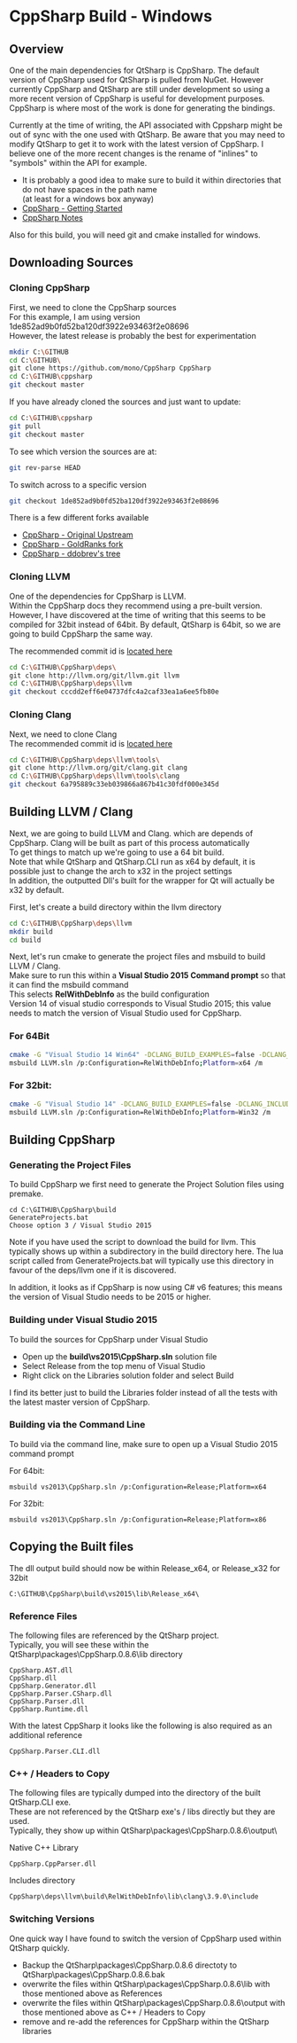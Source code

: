 # CppSharp Build - Windows

## Overview

One of the main dependencies for QtSharp is CppSharp.
The default version of CppSharp used for QtSharp is pulled from NuGet.
However currently CppSharp and QtSharp are still under development so using a more recent version of CppSharp is useful for development purposes.
CppSharp is where most of the work is done for generating the bindings.

Currently at the time of writing, the API associated with Cppsharp might be out of sync with the one used with QtSharp.
Be aware that you may need to modify QtSharp to get it to work with the latest version of CppSharp.
I believe one of the more recent changes is the rename of "inlines" to "symbols" within the API for example.

  * It is probably a good idea to make sure to build it within directories that do not have spaces in the path name<br>
    (at least for a windows box anyway)
  * [CppSharp - Getting Started](https://github.com/mono/CppSharp/blob/master/docs/GettingStarted.md)
  * [CppSharp Notes](./CppSharp-Notes.md)

Also for this build, you will need git and cmake installed for windows.


## Downloading Sources

### Cloning CppSharp

First, we need to clone the CppSharp sources <br>
For this example, I am using version 1de852ad9b0fd52ba120df3922e93463f2e08696 <br>
However, the latest release is probably the best for experimentation <br>

```bash
mkdir C:\GITHUB
cd C:\GITHUB\
git clone https://github.com/mono/CppSharp CppSharp
cd C:\GITHUB\cppsharp
git checkout master
```

If you have already cloned the sources and just want to update:
```bash
cd C:\GITHUB\cppsharp
git pull
git checkout master
```

To see which version the sources are at:
```bash
git rev-parse HEAD
```

To switch across to a specific version
```bash
git checkout 1de852ad9b0fd52ba120df3922e93463f2e08696
```

There is a few different forks available

* [CppSharp - Original Upstream](https://github.com/mono/CppSharp.git)
* [CppSharp - GoldRanks fork](https://github.com/golddranks/CppSharp.git)
* [CppSharp - ddobrev's tree](https://github.com/ddobrev/CppSharp.git)


### Cloning LLVM

One of the dependencies for CppSharp is LLVM. <br>
Within the CppSharp docs they recommend using a pre-built version.
However, I have discovered at the time of writing that this seems to be compiled for 32bit instead of 64bit.
By default, QtSharp is 64bit, so we are going to build CppSharp the same way.

The recommended commit id is [located here](https://github.com/mono/CppSharp/blob/master/build/LLVM-commit)

```bash
cd C:\GITHUB\CppSharp\deps\
git clone http://llvm.org/git/llvm.git llvm
cd C:\GITHUB\CppSharp\deps\llvm
git checkout cccdd2eff6e04737dfc4a2caf33ea1a6ee5fb80e
```

### Cloning Clang

Next, we need to clone Clang <br>
The recommended commit id is [located here](https://github.com/mono/CppSharp/blob/master/build/Clang-commit)

``` bash
cd C:\GITHUB\CppSharp\deps\llvm\tools\
git clone http://llvm.org/git/clang.git clang
cd C:\GITHUB\CppSharp\deps\llvm\tools\clang
git checkout 6a795889c33eb039866a867b41c30fdf000e345d
```


## Building LLVM / Clang

Next, we are going to build LLVM and Clang. which are depends of CppSharp. Clang will be built as part of this process automatically <br>
To get things to match up we're going to use a 64 bit build. <br>
Note that while QtSharp and QtSharp.CLI run as x64 by default, it is possible just to change the arch to x32 in the project settings <br>
In addition, the outputted Dll's built for the wrapper for Qt will actually be x32 by default.

First, let's create a build directory within the llvm directory

```bash
cd C:\GITHUB\CppSharp\deps\llvm
mkdir build
cd build
```

Next, let's run cmake to generate the project files and msbuild to build LLVM / Clang. <br>
Make sure to run this within a **Visual Studio 2015 Command prompt** so that it can find the msbuild command <br>
This selects **RelWithDebInfo** as the build configuration <br>
Version 14 of visual studio corresponds to Visual Studio 2015; this value needs to match the version of Visual Studio used for CppSharp.

### For 64Bit

```bash
cmake -G "Visual Studio 14 Win64" -DCLANG_BUILD_EXAMPLES=false -DCLANG_INCLUDE_DOCS=false -DCLANG_INCLUDE_TESTS=false -DCLANG_INCLUDE_DOCS=false -DCLANG_BUILD_EXAMPLES=false -DLLVM_TARGETS_TO_BUILD="X86" -DLLVM_INCLUDE_EXAMPLES=false -DLLVM_INCLUDE_DOCS=false -DLLVM_INCLUDE_TESTS=false ..
msbuild LLVM.sln /p:Configuration=RelWithDebInfo;Platform=x64 /m
```

### For 32bit:

```bash
cmake -G "Visual Studio 14" -DCLANG_BUILD_EXAMPLES=false -DCLANG_INCLUDE_DOCS=false -DCLANG_INCLUDE_TESTS=false -DCLANG_INCLUDE_DOCS=false -DCLANG_BUILD_EXAMPLES=false -DLLVM_TARGETS_TO_BUILD="X86" -DLLVM_INCLUDE_EXAMPLES=false -DLLVM_INCLUDE_DOCS=false -DLLVM_INCLUDE_TESTS=false ..
msbuild LLVM.sln /p:Configuration=RelWithDebInfo;Platform=Win32 /m
```


## Building CppSharp

### Generating the Project Files

To build CppSharp we first need to generate the Project Solution files using premake.

```
cd C:\GITHUB\CppSharp\build
GenerateProjects.bat
Choose option 3 / Visual Studio 2015
```

Note if you have used the script to download the build for llvm.
This typically shows up within a subdirectory in the build directory here.
The lua script called from GenerateProjects.bat will typically use this directory in favour of the deps/llvm one if it is discovered.

In addition, it looks as if CppSharp is now using C# v6 features; this means the version of Visual Studio needs to be 2015 or higher.


### Building under Visual Studio 2015

To build the sources for CppSharp under Visual Studio

  * Open up the **build\vs2015\CppSharp.sln** solution file
  * Select Release from the top menu of Visual Studio
  * Right click on the Libraries solution folder and select Build

I find its better just to build the Libraries folder instead of all the tests with the latest master version of CppSharp.


### Building via the Command Line

To build via the command line, make sure to open up a Visual Studio 2015 command prompt

For 64bit:
```
msbuild vs2013\CppSharp.sln /p:Configuration=Release;Platform=x64
```

For 32bit:
```
msbuild vs2013\CppSharp.sln /p:Configuration=Release;Platform=x86
```

## Copying the Built files

The dll output build should now be within Release_x64, or Release_x32 for 32bit

```
C:\GITHUB\CppSharp\build\vs2015\lib\Release_x64\
```

### Reference Files

The following files are referenced by the QtSharp project. <br>
Typically, you will see these within the QtSharp\packages\CppSharp.0.8.6\lib directory

```
CppSharp.AST.dll
CppSharp.dll
CppSharp.Generator.dll
CppSharp.Parser.CSharp.dll
CppSharp.Parser.dll
CppSharp.Runtime.dll
```

With the latest CppSharp it looks like the following is also required as an additional reference

```
CppSharp.Parser.CLI.dll
```


### C++ / Headers to Copy

The following files are typically dumped into the directory of the built QtSharp.CLI exe. <br>
These are not referenced by the QtSharp exe's / libs directly but they are used. <br>
Typically, they show up within QtSharp\packages\CppSharp.0.8.6\output\

Native C++ Library
```
CppSharp.CppParser.dll
```

Includes directory
```
CppSharp\deps\llvm\build\RelWithDebInfo\lib\clang\3.9.0\include
```

### Switching Versions

One quick way I have found to switch the version of CppSharp used within QtSharp quickly.

  * Backup the QtSharp\packages\CppSharp.0.8.6 directoty to QtSharp\packages\CppSharp.0.8.6.bak
  * overwrite the files within QtSharp\packages\CppSharp.0.8.6\lib with those mentioned above as References
  * overwrite the files within QtSharp\packages\CppSharp.0.8.6\output with those mentioned above as C++ / Headers to Copy
  * remove and re-add the references for CppSharp within the QtSharp libraries
